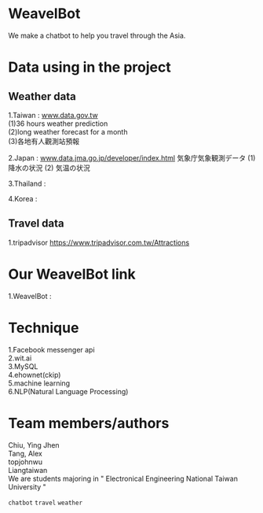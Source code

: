 # WeavelBot
We make a chatbot to help you travel through the Asia.

# Data using in the project
## Weather data
1.Taiwan : www.data.gov.tw    
(1)36 hours weather prediction   
(2)long weather forecast for a month    
(3)各地有人觀測站預報   

2.Japan : www.data.jma.go.jp/developer/index.html 気象庁気象観測データ  (1) 降水の状況  (2) 気温の状況  

3.Thailand :  

4.Korea :  

## Travel data
1.tripadvisor  https://www.tripadvisor.com.tw/Attractions

# Our WeavelBot link
1.WeavelBot : 

# Technique
1.Facebook messenger api   
2.wit.ai   
3.MySQL   
4.ehownet(ckip)   
5.machine learning   
6.NLP(Natural Language Processing)   

# Team members/authors 
Chiu, Ying Jhen  
Tang, Alex  
topjohnwu  
Liangtaiwan   
We are students majoring in " Electronical Engineering National Taiwan University "  

`chatbot` `travel` `weather`   
